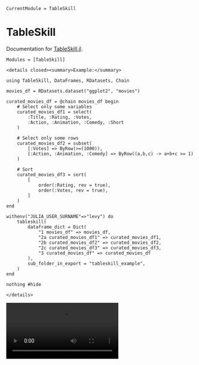 ```@meta
CurrentModule = TableSkill
```

# TableSkill

Documentation for [TableSkill.jl](https://github.com/klwlevy/TableSkill.jl).

```@autodocs
Modules = [TableSkill]
```

```@raw html
<details closed><summary>Example:</summary>
```

```@example detail_example
using TableSkill, DataFrames, RDatasets, Chain

movies_df = RDatasets.dataset("ggplot2", "movies")

curated_movies_df = @chain movies_df begin
    # Select only some variables
    curated_movies_df1 = select(
        :Title, :Rating, :Votes,
        :Action, :Animation, :Comedy, :Short
    )

    # Select only some rows
    curated_movies_df2 = subset(
        [:Votes] => ByRow(>=(1000)),
        [:Action, :Animation, :Comedy] => ByRow((a,b,c) -> a+b+c >= 1)
    )

    # Sort
    curated_movies_df3 = sort(
        [
            order(:Rating, rev = true),
            order(:Votes, rev = true),
        ]
    )
end

withenv("JULIA_USER_SURNAME"=>"levy") do
    tableskill(
        dataframe_dict = Dict(
            "1 movies_df" => movies_df,
            "2a curated_movies_df1" => curated_movies_df1,
            "2b curated_movies_df2" => curated_movies_df2,
            "2c curated_movies_df3" => curated_movies_df3,
            "3 curated_movies_df" => curated_movies_df
        ),
        sub_folder_in_export = "tableskill_example",
    )
end

nothing #hide
```

```@raw html
</details>
```

![Example usage](figures/screen_video.mp4)
